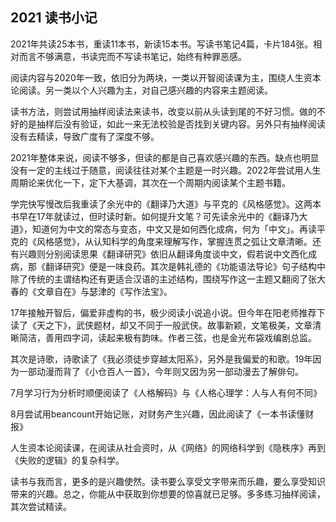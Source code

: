 ## 2021 读书小记

2021年共读25本书，重读11本书，新读15本书。写读书笔记4篇，卡片184张。相对而言不够满意，书读完而不写读书笔记，始终有种罪恶感。

阅读内容与2020年一致，依旧分为两块，一类以开智阅读课为主，围绕人生资本论阅读。另一类以个人兴趣为主，对自己感兴趣的内容来主题阅读。

读书方法，则尝试用抽样阅读法来读书，改变以前从头读到尾的不好习惯。做的不好的是抽样后没有验证，如此一来无法校验是否找到关键内容。另外只有抽样阅读没有去精读，导致广度有了深度不够。

2021年整体来说，阅读不够多，但读的都是自己喜欢感兴趣的东西。缺点也明显没有一定的主线过于随意，阅读往往对某个主题是一时兴趣。2022年尝试用人生周期论来优化一下，定下大基调，其次在一个周期内阅读某个主题书籍。

学完快写慢改后我重读了余光中的《翻译乃大道》与平克的《风格感觉》。这两本书早在17年就读过，但时读时新。如何提升文笔？可先读余光中的《翻译乃大道》，知道何为中文的常态与变态，中文又是如何西化成病，何为「中文」。再读平克的《风格感觉》，从认知科学的角度来理解写作，掌握连贯之弧让文章清晰。还有兴趣则分别阅读思果《翻译研究》依旧从翻译角度谈中文，假若说中文西化成病，那《翻译研究》便是一味良药。其次是韩礼德的《功能语法导论》句子结构中除了传统的主谓结构还有更适合汉语的主述结构，围绕写作这一主题又翻阅了张大春的《文章自在》与瑟津的《写作法宝》。

17年接触开智后，偏爱非虚构的书，极少阅读小说追小说。但今年在阳老师推荐下读了《天之下》，武侠题材，却又不同于一般武侠。故事新颖，文笔极美，文章清晰简洁，善用四字词，读起来极有韵味。作者三弦，也是金光布袋戏编剧总监。

其次是诗歌，诗歌读了《我必须徒步穿越太阳系》，另外是我偏爱的和歌。19年因为一部动漫而背了《小仓百人一首》，今年则又因为另一部动漫去了解俳句。

7月学习行为分析时顺便阅读了《人格解码》与《人格心理学：人与人有何不同》

8月尝试用beancount开始记账，对财务产生兴趣，因此阅读了《一本书读懂财报》

人生资本论阅读课，在阅读从社会资时，从《网络》的网络科学到《隐秩序》再到《失败的逻辑》的复杂科学。

读书与我而言，更多的是兴趣使然。读书要么享受文字带来而乐趣，要么享受知识带来的兴趣。总之，你能从中获取到你想要的惊喜就已足够。多多练习抽样阅读，其次尝试精读。










